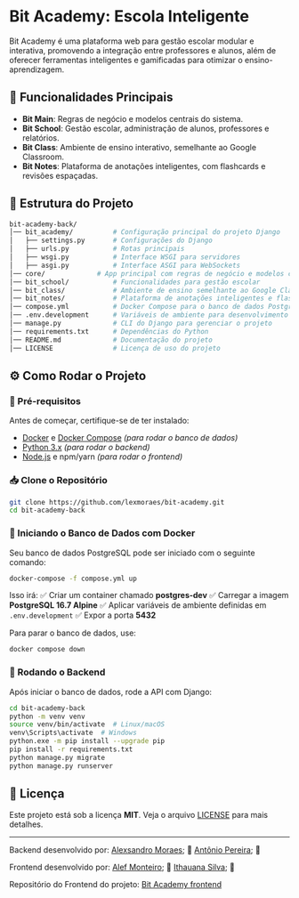 # Bit Academy: Escola Inteligente

Bit Academy é uma plataforma web para gestão escolar modular e interativa, promovendo a integração entre professores e alunos, além de oferecer ferramentas inteligentes e gamificadas para otimizar o ensino-aprendizagem.

## 🚀 Funcionalidades Principais
- **Bit Main**: Regras de negócio e modelos centrais do sistema.
- **Bit School**: Gestão escolar, administração de alunos, professores e relatórios.
- **Bit Class**: Ambiente de ensino interativo, semelhante ao Google Classroom.
- **Bit Notes**: Plataforma de anotações inteligentes, com flashcards e revisões espaçadas.

## 📂 Estrutura do Projeto  
```bash
bit-academy-back/
│── bit_academy/          # Configuração principal do projeto Django
│   ├── settings.py       # Configurações do Django
│   ├── urls.py           # Rotas principais
│   ├── wsgi.py           # Interface WSGI para servidores
│   ├── asgi.py           # Interface ASGI para WebSockets
│── core/             # App principal com regras de negócio e modelos compartilhados
│── bit_school/           # Funcionalidades para gestão escolar
│── bit_class/            # Ambiente de ensino semelhante ao Google Classroom
│── bit_notes/            # Plataforma de anotações inteligentes e flashcards
│── compose.yml           # Docker Compose para o banco de dados PostgreSQL
│── .env.development      # Variáveis de ambiente para desenvolvimento
│── manage.py             # CLI do Django para gerenciar o projeto
│── requirements.txt      # Dependências do Python
│── README.md             # Documentação do projeto
│── LICENSE               # Licença de uso do projeto
```

## ⚙️ Como Rodar o Projeto  

### 📌 Pré-requisitos  
Antes de começar, certifique-se de ter instalado:
- [Docker](https://www.docker.com/) e [Docker Compose](https://docs.docker.com/compose/) *(para rodar o banco de dados)*
- [Python 3.x](https://www.python.org/) *(para rodar o backend)*
- [Node.js](https://nodejs.org/) e npm/yarn *(para rodar o frontend)*

### 📥 Clone o Repositório  
```bash
git clone https://github.com/lexmoraes/bit-academy.git
cd bit-academy-back
```

### 🐳 Iniciando o Banco de Dados com Docker  
Seu banco de dados PostgreSQL pode ser iniciado com o seguinte comando:  
```bash
docker-compose -f compose.yml up
```
Isso irá:
✅ Criar um container chamado **postgres-dev**
✅ Carregar a imagem **PostgreSQL 16.7 Alpine**
✅ Aplicar variáveis de ambiente definidas em `.env.development`
✅ Expor a porta **5432**

Para parar o banco de dados, use:
```bash
docker compose down
```

### 🚀 Rodando o Backend  
Após iniciar o banco de dados, rode a API com Django:  
```bash
cd bit-academy-back
python -m venv venv
source venv/bin/activate  # Linux/macOS
venv\Scripts\activate  # Windows
python.exe -m pip install --upgrade pip
pip install -r requirements.txt
python manage.py migrate
python manage.py runserver
```

## 📄 Licença  
Este projeto está sob a licença **MIT**. Veja o arquivo [LICENSE](LICENSE) para mais detalhes.

---  
Backend desenvolvido por:
[Alexsandro Moraes](https://github.com/lexmoraes); 🚀
[Antônio Pereira](https://github.com/antonio-pss/); 🚀

Frontend desenvolvido por:
[Alef Monteiro](https://github.com/alef-monteiro); 🚀
[Ithauana Silva](https://github.com/ithauana); 🚀

Repositório do Frontend do projeto:
[Bit Academy frontend](https://github.com/antonio-pss/bit-academy-frontend)